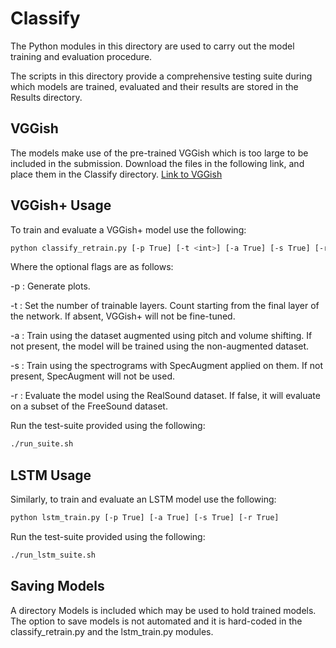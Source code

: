 # Classify

The Python modules in this directory are used to carry out the model training and evaluation procedure.

The scripts in this directory provide a  comprehensive testing suite during which models are trained, evaluated and their results are stored in the Results directory.

## VGGish

The models make use of the pre-trained VGGish which is too large to be included in the submission. Download the files in the following link, and place them in the Classify directory. [Link to VGGish](https://universityofstandrews907-my.sharepoint.com/:f:/g/personal/am425_st-andrews_ac_uk/En7-TAeAYDNGpmTQzIhJAYoBOvL08IEukQOsIrERLxFUTA?e=BRkZHL)

## VGGish+ Usage

To train and evaluate a VGGish+ model use the following:

 ```bash
python classify_retrain.py [-p True] [-t <int>] [-a True] [-s True] [-r True]
```
Where the optional flags are as follows:
    
-p : Generate plots.

-t : Set the number of trainable layers. Count starting from the final layer of the network. If absent, VGGish+ will not be fine-tuned.

-a : Train using the dataset  augmented using pitch and volume shifting. If not present, the model will be trained using the  non-augmented dataset.

-s : Train using the spectrograms with SpecAugment applied on them. If  not present, SpecAugment will not be  used.

-r : Evaluate the model using the RealSound dataset. If false, it will evaluate on a subset of the FreeSound dataset.

Run the test-suite provided using the following: 

 ```bash
./run_suite.sh
```
 
## LSTM Usage

Similarly, to train and evaluate an LSTM model use the following:

 ```bash
python lstm_train.py [-p True] [-a True] [-s True] [-r True]
```

Run the test-suite provided  using the following:

 ```bash
./run_lstm_suite.sh
```

## Saving Models

A directory Models is included which may be used to hold trained models. The option to save models is not  automated and it is hard-coded in the classify_retrain.py and the lstm_train.py modules. 
